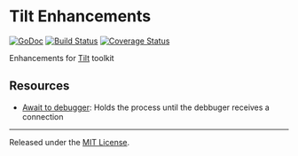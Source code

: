# Tilt Enhancements
[![GoDoc][doc-img]][doc] [![Build Status][ci-img]][ci] [![Coverage Status][cov-img]][cov]

Enhancements for [Tilt](https://tilt.dev/) toolkit

## Resources

- [Await to debugger](/pkg/await): Holds the process until the debbuger receives a connection

<hr>

Released under the [MIT License](LICENSE).

[doc-img]: https://godoc.org/github.com/deveeztech/tilt-enhancements/await?status.svg
[doc]: https://godoc.org/deveeztech/tilt-enhancements/await
[ci-img]: https://github.com/deveeztech/tilt-enhancements/actions/workflows/go.yml/badge.svg
[ci]: https://github.com/deveeztech/tilt-enhancements/actions/workflows/go.yml
[cov-img]: https://codecov.io/gh/deveeztech/tilt-enhancements/branch/main/graph/badge.svg
[cov]: https://codecov.io/gh/deveeztech/tilt-enhancements

